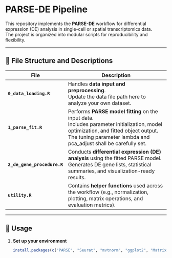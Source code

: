# PARSE-DE Pipeline

This repository implements the **PARSE-DE** workflow for differential expression (DE) analysis in single-cell or spatial transcriptomics data.  
The project is organized into modular scripts for reproducibility and flexibility.

---

## 📂 File Structure and Descriptions

| File | Description |
|------|--------------|
| **`0_data_loading.R`** | Handles **data input and preprocessing**. <br>Update the data file path here to analyze your own dataset. |
| **`1_parse_fit.R`** | Performs **PARSE model fitting** on the input data. <br>Includes parameter initialization, model optimization, and fitted object output. <br> The tuning parameter lambda and pca_adjust shall be carefully set. |
| **`2_de_gene_procedure.R`** | Conducts **differential expression (DE) analysis** using the fitted PARSE model. <br>Generates DE gene lists, statistical summaries, and visualization-ready results. |
| **`utility.R`** | Contains **helper functions** used across the workflow (e.g., normalization, plotting, matrix operations, and evaluation metrics). |

---

## 🚀 Usage

1. **Set up your environment**
   ```r
   install.packages(c("PARSE", "Seurat", "mvtnorm", "ggplot2", "Matrix"))
